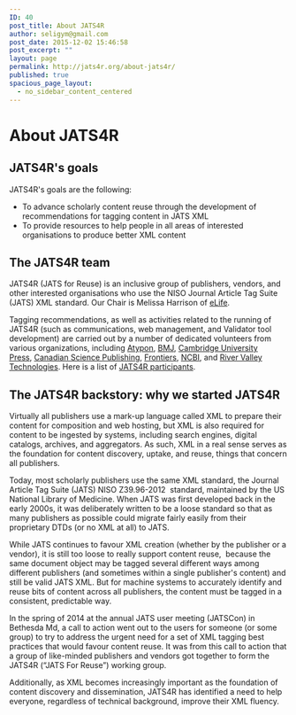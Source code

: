 ```yaml
---
ID: 40
post_title: About JATS4R
author: seligym@gmail.com
post_date: 2015-12-02 15:46:58
post_excerpt: ""
layout: page
permalink: http://jats4r.org/about-jats4r/
published: true
spacious_page_layout:
  - no_sidebar_content_centered
---
```

<h1>About JATS4R</h1>
<h2>JATS4R's goals</h2>
JATS4R's goals are the following:
<ul>
	<li>To advance scholarly content reuse through the development of recommendations for tagging content in JATS XML</li>
	<li>To provide resources to help people in all areas of interested organisations to produce better XML content</li>
</ul>
<h2>The JATS4R team</h2>
JATS4R (JATS for Reuse) is an inclusive group of publishers, vendors, and other interested organisations who use the NISO Journal Article Tag Suite (JATS) XML standard. Our Chair is Melissa Harrison of <a href="http://elifesciences.org/">eLife</a>.

Tagging recommendations, as well as activities related to the running of JATS4R (such as communications, web management, and Validator tool development) are carried out by a number of dedicated volunteers from various organizations, including <a href="https://www.atypon.com/" target="_blank">Atypon</a>, <a href="http://www.bmj.com/" target="_blank">BMJ</a>, <a href="http://www.cambridge.org/">Cambridge University Press</a>, <a href="http://www.cdnsciencepub.com/" target="_blank">Canadian Science Publishing</a>, <a href="http://www.frontiersin.org/" target="_blank">Frontiers</a>, <a href="http://www.ncbi.nlm.nih.gov/" target="_blank">NCBI</a>, and <a href="http://rivervalleytechnologies.com/" target="_blank">River Valley Technologies</a>. Here is a list of <a href="http://jats4r.org/participate">JATS4R participants</a>.
<h2>The JATS4R backstory: why we started JATS4R</h2>
<span style="font-weight: 400;">Virtually all publishers use a mark-up language called XML</span><span style="font-weight: 400;"> to prepare their content for composition and web hosting, but XML is also required for content to be ingested by systems, including search engines, digital catalogs, archives, and aggregators. As such, XML in a real sense serves as the foundation for content discovery, uptake, and reuse, things that concern all publishers. </span>

<strong><span style="font-weight: 400;">Today, most scholarly publishers use the same XML standard, the Journal Article Tag Suite (JATS) NISO Z39.96-2012  standard, maintained by the US National Library of Medicine. When JATS was first developed back in the early 2000s, it was deliberately written to be a loose standard so that as many publishers as possible could migrate fairly easily from their proprietary DTDs (or no XML at all) to JATS. </span></strong>

<span style="font-weight: 400;">While JATS continues to favour XML creation (whether by the publisher or a vendor), it is still too loose to really support content reuse,  because the same document object may be tagged several different ways among different publishers (and sometimes within a single publisher's content) and still be valid JATS XML. But for machine systems to accurately identify and reuse bits of content across all publishers, the content must be tagged in a consistent, predictable way.</span>

In the spring of 2014 at the annual JATS user meeting (JATSCon) in Bethesda Md, a call to action went out to the users for someone (or some group) to try to address the urgent need for a set of XML tagging best practices that would favour content reuse. It was from this call to action that a group of like-minded publishers and vendors got together to form the JATS4R (“JATS For Reuse”) working group.

Additionally, as XML becomes increasingly important as the foundation of content discovery and dissemination, JATS4R has identified a need to help everyone, regardless of technical background, improve their XML fluency.